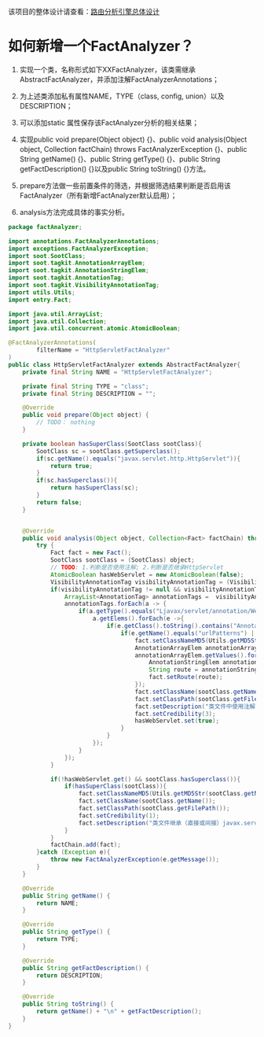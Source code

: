 该项目的整体设计请查看：[路由分析引擎总体设计](https://github.com/suizhibo/RouteCheck/blob/master/%E8%B7%AF%E7%94%B1%E5%88%86%E6%9E%90%E5%BC%95%E6%93%8E%E6%80%BB%E4%BD%93%E8%AE%BE%E8%AE%A1.pptx
)
# 如何新增一个FactAnalyzer？

1. 实现一个类，名称形式如下XXFactAnalyzer，该类需继承AbstractFactAnalyzer，并添加注解FactAnalyzerAnnotations；

2. 为上述类添加私有属性NAME，TYPE（class, config, union）以及DESCRIPTION；
3. 可以添加static 属性保存该FactAnalyzer分析的相关结果；

4. 实现public void prepare(Object object) {}、public void analysis(Object object, Collection<Fact> factChain) throws FactAnalyzerException {}、public String getName() {}、public String getType() {}、public String getFactDescription() {}以及public String toString() {}方法。

5. prepare方法做一些前置条件的筛选，并根据筛选结果判断是否启用该FactAnalyzer（所有新增FactAnalyzer默认启用）；

6. analysis方法完成具体的事实分析。

```java
package factAnalyzer;

import annotations.FactAnalyzerAnnotations;
import exceptions.FactAnalyzerException;
import soot.SootClass;
import soot.tagkit.AnnotationArrayElem;
import soot.tagkit.AnnotationStringElem;
import soot.tagkit.AnnotationTag;
import soot.tagkit.VisibilityAnnotationTag;
import utils.Utils;
import entry.Fact;

import java.util.ArrayList;
import java.util.Collection;
import java.util.concurrent.atomic.AtomicBoolean;

@FactAnalyzerAnnotations(
        filterName = "HttpServletFactAnalyzer"
)
public class HttpServletFactAnalyzer extends AbstractFactAnalyzer{
    private final String NAME = "HttpServletFactAnalyzer";

    private final String TYPE = "class";
    private final String DESCRIPTION = "";

    @Override
    public void prepare(Object object) {
        // TODO： nothing
    }

    private boolean hasSuperClass(SootClass sootClass){
        SootClass sc = sootClass.getSuperclass();
        if(sc.getName().equals("javax.servlet.http.HttpServlet")){
            return true;
        }
        if(sc.hasSuperclass()){
            return hasSuperClass(sc);
        }
        return false;
    }


    @Override
    public void analysis(Object object, Collection<Fact> factChain) throws FactAnalyzerException {
        try {
            Fact fact = new Fact();
            SootClass sootClass = (SootClass) object;
            // TODO: 1.判断是否使用注解; 2.判断是否继承HttpServlet
            AtomicBoolean hasWebServlet = new AtomicBoolean(false);
            VisibilityAnnotationTag visibilityAnnotationTag = (VisibilityAnnotationTag) sootClass.getTag("VisibilityAnnotationTag");
            if(visibilityAnnotationTag != null && visibilityAnnotationTag.hasAnnotations()){
                ArrayList<AnnotationTag> annotationTags =  visibilityAnnotationTag.getAnnotations();
                annotationTags.forEach(a -> {
                    if(a.getType().equals("Ljavax/servlet/annotation/WebServlet;")){
                        a.getElems().forEach(e ->{
                            if(e.getClass().toString().contains("AnnotationArrayElem")){
                                if(e.getName().equals("urlPatterns") || e.toString().contains("/")){
                                    fact.setClassNameMD5(Utils.getMD5Str(sootClass.getName()));
                                    AnnotationArrayElem annotationArrayElem = (AnnotationArrayElem) e;
                                    annotationArrayElem.getValues().forEach(v ->{
                                        AnnotationStringElem annotationStringElem = (AnnotationStringElem) v;
                                        String route = annotationStringElem.getValue();
                                        fact.setRoute(route);
                                    });
                                    fact.setClassName(sootClass.getName());
                                    fact.setClassPath(sootClass.getFilePath());
                                    fact.setDescription("类文件中使用注解：" + a.toString());
                                    fact.setCredibility(3);
                                    hasWebServlet.set(true);
                                }
                            }
                        });
                    }
                });
            }

            if(!hasWebServlet.get() && sootClass.hasSuperclass()){
                if(hasSuperClass(sootClass)){
                    fact.setClassNameMD5(Utils.getMD5Str(sootClass.getName()));
                    fact.setClassName(sootClass.getName());
                    fact.setClassPath(sootClass.getFilePath());
                    fact.setCredibility(1);
                    fact.setDescription("类文件继承（直接或间接）javax.servlet.http.HttpServlet");
                }
            }
            factChain.add(fact);
        }catch (Exception e){
            throw new FactAnalyzerException(e.getMessage());
        }
    }

    @Override
    public String getName() {
        return NAME;
    }

    @Override
    public String getType() {
        return TYPE;
    }

    @Override
    public String getFactDescription() {
        return DESCRIPTION;
    }

    @Override
    public String toString() {
        return getName() + "\n" + getFactDescription();
    }
}

```

